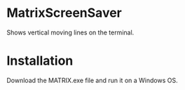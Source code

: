 # MatrixScreenSaver
Shows vertical moving lines on the terminal. 

# Installation
Download the MATRIX.exe file and run it on a Windows OS.
